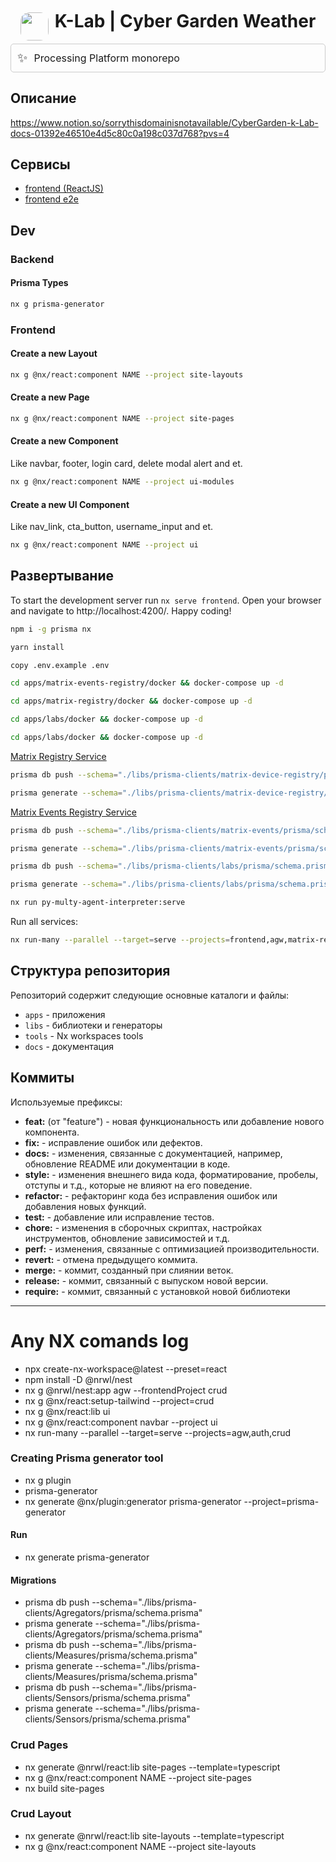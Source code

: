 <div style="display: flex; flex-direction: row; align-items: center; justify-content: center;">  
  <img style="border-radius: 1em; align-self: center;" src="https://git.djft.ru/avatars/9f5343fc9d97fdb7f08afabf3c472334?size=420" width="45">  
  <h1 style="text-align: center; margin-left: 10px; margin-top: 2px;">K-Lab | Cyber Garden Weather</h1>  
</div>  



<div style="display: flex; align-items: center; border: 1px solid #ccc; padding: 10px; border-radius: 5px;">  
  <span style="font-size: 20px; margin-right: 10px;">✨</span>  
  <span style="font-size: 16px;">  
  Processing Platform monorepo  
  </span>  
</div>  


## Описание
https://www.notion.so/sorrythisdomainisnotavailable/CyberGarden-k-Lab-docs-01392e46510e4d5c80c0a198c037d768?pvs=4



## Сервисы
- [frontend (ReactJS)](/apps/crud)
- [frontend e2e](/apps/crud-e2e)

## Dev
### Backend
#### Prisma Types
```bash  
nx g prisma-generator
```  
  
### Frontend  
#### Create a new Layout  
```bash  
nx g @nx/react:component NAME --project site-layouts
```  
#### Create a new Page  
```bash  
nx g @nx/react:component NAME --project site-pages
```  
#### Create a new Component  
Like navbar, footer, login card, delete modal alert and et.  
```bash  
nx g @nx/react:component NAME --project ui-modules
```  
#### Create a new UI Component  
Like nav_link, cta_button, username_input and et.  
```bash  
nx g @nx/react:component NAME --project ui
```  
  
  
## Развертывание  
  
To start the development server run `nx serve frontend`. Open your browser and navigate to http://localhost:4200/. Happy coding!  
```bash  
npm i -g prisma nx
```  
  
```bash  
yarn install
```  
  
```bash  
copy .env.example .env
```  
  
```bash  
cd apps/matrix-events-registry/docker && docker-compose up -d
```  
```bash  
cd apps/matrix-registry/docker && docker-compose up -d
```  
```bash  
cd apps/labs/docker && docker-compose up -d
```  
```bash  
cd apps/labs/docker && docker-compose up -d
```  
  
[Matrix Registry Service](/apps/matrix-registry)  
```bash  
prisma db push --schema="./libs/prisma-clients/matrix-device-registry/prisma/schema.prisma"  
```  

```bash  
prisma generate --schema="./libs/prisma-clients/matrix-device-registry/prisma/schema.prisma"  
```  

[Matrix Events Registry Service](/apps/matrix-events-registry)
```bash  
prisma db push --schema="./libs/prisma-clients/matrix-events/prisma/schema.prisma"  
```  

```bash  
prisma generate --schema="./libs/prisma-clients/matrix-events/prisma/schema.prisma"  
```  

```bash  
prisma db push --schema="./libs/prisma-clients/labs/prisma/schema.prisma"  
```  

```bash  
prisma generate --schema="./libs/prisma-clients/labs/prisma/schema.prisma"  
```  

```bash  
nx run py-multy-agent-interpreter:serve
```  
  
Run all services:  
```bash  
nx run-many --parallel --target=serve --projects=frontend,agw,matrix-registry,matrix-events-registry,labs  
```   


## Структура репозитория
Репозиторий содержит следующие основные каталоги и файлы:
- `apps` - приложения
- `libs` - библиотеки и генераторы
- `tools` - Nx workspaces tools
- `docs` - документация


## Коммиты
Используемые префиксы:
- **feat:** (от "feature") - новая функциональность или добавление нового компонента.
- **fix:** - исправление ошибок или дефектов.
- **docs:** - изменения, связанные с документацией, например, обновление README или документации в коде.
- **style:** - изменения внешнего вида кода, форматирование, пробелы, отступы и т.д., которые не влияют на его поведение.
- **refactor:** - рефакторинг кода без исправления ошибок или добавления новых функций.
- **test:** - добавление или исправление тестов.
- **chore:** - изменения в сборочных скриптах, настройках инструментов, обновление зависимостей и т.д.
- **perf:** - изменения, связанные с оптимизацией производительности.
- **revert:** - отмена предыдущего коммита.
- **merge:** - коммит, созданный при слиянии веток.
- **release:** - коммит, связанный с выпуском новой версии.
- **require:** - коммит, связанный с установкой новой библиотеки
---  
# Any NX comands log
- npx create-nx-workspace@latest --preset=react
- npm install -D @nrwl/nest
- nx g @nrwl/nest:app agw --frontendProject crud
- nx g @nx/react:setup-tailwind --project=crud
- nx g @nx/react:lib ui
- nx g @nx/react:component navbar --project ui
- nx run-many --parallel --target=serve --projects=agw,auth,crud
### Creating Prisma generator tool
- nx g plugin
- prisma-generator
- nx generate @nx/plugin:generator prisma-generator --project=prisma-generator
#### Run
- nx generate prisma-generator
#### Migrations
- prisma db push --schema="./libs/prisma-clients/Agregators/prisma/schema.prisma"
- prisma generate --schema="./libs/prisma-clients/Agregators/prisma/schema.prisma"
- prisma db push --schema="./libs/prisma-clients/Measures/prisma/schema.prisma"
- prisma generate --schema="./libs/prisma-clients/Measures/prisma/schema.prisma"
- prisma db push --schema="./libs/prisma-clients/Sensors/prisma/schema.prisma"
- prisma generate --schema="./libs/prisma-clients/Sensors/prisma/schema.prisma"
### Crud Pages
- nx generate @nrwl/react:lib site-pages --template=typescript
- nx g @nx/react:component NAME --project site-pages
- nx build site-pages
### Crud Layout
- nx generate @nrwl/react:lib site-layouts --template=typescript
- nx g @nx/react:component NAME --project site-layouts
